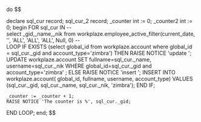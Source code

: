 
do
$$

declare
     sql_cur record;
	 sql_cur_2 record;
  	_counter int := 0;
	_counter2 int := 0;
begin
    FOR sql_cur IN 
		-- 	
		select _gid,_name,_nik from workplaze.employee_active_filter(current_date, '', 'ALL', 'ALL', 'ALL', Null, 0)
		--     
	LOOP
	IF EXISTS (select global_id from workplaze.account where global_id = sql_cur._gid and account_type='zimbra')  THEN
		RAISE NOTICE 'update ';
		UPDATE workplaze.account
	SET fullname=sql_cur._name, username=sql_cur._nik
	WHERE global_id=sql_cur._gid and account_type='zimbra' ;
	ELSE
		RAISE NOTICE 'insert ';
		INSERT INTO workplaze.account(
	global_id, fullname, username, account_type)
	VALUES (sql_cur._gid, sql_cur._name, sql_cur._nik, 'zimbra');
	END IF;
		
		
	_counter := _counter + 1;
	RAISE NOTICE 'The counter is %', sql_cur._gid;
  END LOOP;
end;
$$
